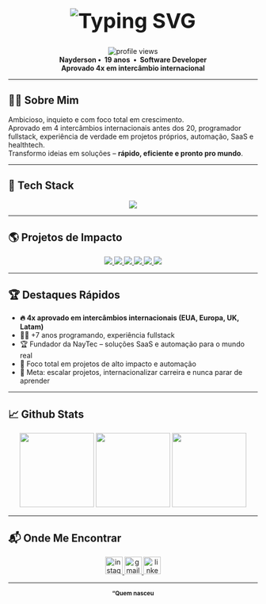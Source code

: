 

<h1 align="center" style="font-size: 2.6rem;">
  <img src="https://readme-typing-svg.demolab.com?font=Fira+Code&weight=700&size=28&duration=3000&pause=800&color=E4405F&center=true&vCenter=true&width=800&lines=Nayderson+Oliveira;Software+Developer;Aprovado+4x+Interc%C3%A2mbio+Internacional;Build.+Automate.+Scale." alt="Typing SVG" />
</h1>

<p align="center">
  <img src="https://komarev.com/ghpvc/?username=Nerdzter&style=flat-square&color=E4405F" alt="profile views"/>
  <br>
  <b>Nayderson&nbsp;•&nbsp; 19 anos &nbsp;•&nbsp; Software Developer</b><br>
  <b>Aprovado 4x em intercâmbio internacional</b>
</p>

---

## 👨‍💻 Sobre Mim

Ambicioso, inquieto e com foco total em crescimento.  
Aprovado em 4 intercâmbios internacionais antes dos 20, programador fullstack, experiência de verdade em projetos próprios, automação, SaaS e healthtech.  
Transformo ideias em soluções – **rápido, eficiente e pronto pro mundo**.

---

## 🚀 Tech Stack

<p align="center">
  <img src="https://skillicons.dev/icons?i=python,java,js,ts,nodejs,flutter,react,firebase,mysql,html,css,bash,git,linux,wordpress" />
</p>

---

## 🌎 Projetos de Impacto

<div align="center">

<a href="https://github.com/Nerdzter/HackMeter">
  <img src="https://img.shields.io/badge/HackMeter-222831?style=for-the-badge&logo=python&logoColor=white" />
</a>
<a href="https://github.com/Nerdzter/auth-api-node">
  <img src="https://img.shields.io/badge/Auth%20API-007396?style=for-the-badge&logo=node.js&logoColor=white" />
</a>
<a href="https://github.com/Nerdzter/Bot-Whatsapp">
  <img src="https://img.shields.io/badge/Bot%20Whatsapp-1ED760?style=for-the-badge&logo=whatsapp&logoColor=white" />
</a>
<a href="https://github.com/Nerdzter/EstoquePeliculas">
  <img src="https://img.shields.io/badge/Estoque%20Peliculas-02569B?style=for-the-badge&logo=flutter&logoColor=white" />
</a>
<a href="https://github.com/Nerdzter/gest-oOS">
  <img src="https://img.shields.io/badge/Gest%C3%A3o%20OS-4285F4?style=for-the-badge&logo=firebase&logoColor=white" />
</a>
<a href="https://github.com/Nerdzter/NayTec-Android-Manager">
  <img src="https://img.shields.io/badge/Android%20Manager-3DDC84?style=for-the-badge&logo=android&logoColor=white" />
</a>

</div>

---

## 🏆 Destaques Rápidos

- <b>🔥 4x aprovado em intercâmbios internacionais (EUA, Europa, UK, Latam)</b>
- 👨‍💻 +7 anos programando, experiência fullstack
- 🏆 Fundador da NayTec – soluções SaaS e automação para o mundo real
- 🤖 Foco total em projetos de alto impacto e automação
- 🚀 Meta: escalar projetos, internacionalizar carreira e nunca parar de aprender

---

## 📈 Github Stats

<div align="center">
  <img src="https://github-readme-stats.vercel.app/api/top-langs?username=Nerdzter&layout=compact&card_width=320&langs_count=6&theme=dracula&hide_border=false" height="150" />
  <img src="https://streak-stats.demolab.com?user=Nerdzter&mode=daily&theme=dracula&hide_border=false&border_radius=5" height="150" />
  <img src="https://github-readme-stats.vercel.app/api?username=Nerdzter&show_icons=true&include_all_commits=true&count_private=true&theme=dracula&hide_border=false" height="150" />
</div>

---

## 📬 Onde Me Encontrar

<div align="center">
  <a href="https://instagram.com/eunayderson" target="_blank">
    <img src="https://img.shields.io/static/v1?message=Instagram&logo=instagram&label=&color=E4405F&logoColor=white&labelColor=&style=for-the-badge" height="35" alt="instagram logo"/>
  </a>
  <a href="mailto:nayderson.contato@gmail.com">
    <img src="https://img.shields.io/static/v1?message=Gmail&logo=gmail&label=&color=D14836&logoColor=white&labelColor=&style=for-the-badge" height="35" alt="gmail logo"/>
  </a>
  <a href="https://br.linkedin.com/in/nayderson-oliveira-751ba6217" target="_blank">
    <img src="https://img.shields.io/static/v1?message=LinkedIn&logo=linkedin&label=&color=0077B5&logoColor=white&labelColor=&style=for-the-badge" height="35" alt="linkedin logo"/>
  </a>
</div>

---

<div align="center">
  <sub>
    <b>“Quem nasceu
